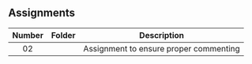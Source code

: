 ## Assignments

| Number | Folder |             Description                |
| :----: | ------ | -------------------------------------- |
|   02   |        | Assignment to ensure proper commenting |
